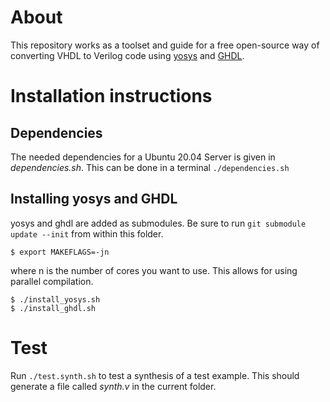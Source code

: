# About
This repository works as a toolset and guide for a free open-source way of converting VHDL to Verilog code using [yosys](https://github.com/YosysHQ/yosys) and [GHDL](https://github.com/ghdl/ghdl).


# Installation instructions

## Dependencies
The needed dependencies for a Ubuntu 20.04 Server is given in *dependencies.sh*. This can be done in a terminal `./dependencies.sh`

## Installing yosys and GHDL
yosys and ghdl are added as submodules. Be sure to run `git submodule update --init` from within this folder.

	$ export MAKEFLAGS=-jn
where n is the number of cores you want to use. This allows for using parallel compilation.

	$ ./install_yosys.sh
	$ ./install_ghdl.sh

# Test
Run `./test.synth.sh` to test a synthesis of a test example. This should generate a file called *synth.v* in the current folder.
